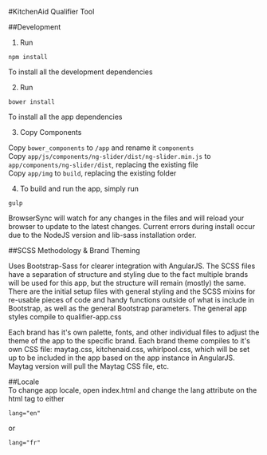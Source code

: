 #KitchenAid Qualifier Tool

##Development
1. Run
```
npm install
```
To install all the development dependencies

2. Run 
```
bower install
```
To install all the app dependencies

3. Copy Components

Copy ```bower_components``` to ```/app``` and rename it ```components```  
Copy ```app/js/components/ng-slider/dist/ng-slider.min.js``` to ```app/components/ng-slider/dist```, replacing the existing file  
Copy ```app/img``` to ```build```, replacing the existing folder

4. To build and run the app, simply run 
```
gulp
```
BrowserSync will watch for any changes in the files and will reload your browser to update to the latest changes.
Current errors during install occur due to the NodeJS version and lib-sass installation order. 

##SCSS Methodology & Brand Theming

Uses Bootstrap-Sass for clearer integration with AngularJS. The SCSS files have a separation of structure and styling due to the fact multiple brands will be used for this app, but the structure will remain (mostly) the same. There are the initial setup files with general styling and the SCSS mixins for re-usable pieces of code and handy functions outside of what is include in Bootstrap, as well as the general Bootstrap parameters. The general app styles compile to qualifier-app.css

Each brand has it's own palette, fonts, and other individual files to adjust the theme of the app to the specific brand. Each brand theme compiles to it's own CSS file: maytag.css, kitchenaid.css, whirlpool.css, which will be set up to be included in the app based on the app instance in AngularJS. Maytag version will pull the Maytag CSS file, etc.


##Locale  
To change app locale, open index.html and change the lang attribute on the html tag to either
```
lang="en" 
```
or  
```
lang="fr"
```
